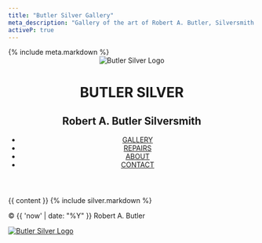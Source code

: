 ```yaml
---
title: "Butler Silver Gallery"
meta_description: "Gallery of the art of Robert A. Butler, Silversmith."
activeP: true
---
```

<!DOCTYPE html>
<html>
  <head>
    <meta charset="utf-8">
    <title>{{ page.title }}</title>
    {% include meta.markdown %}
    <link rel="stylesheet" href="/assets/css/normalize.css">
    <link rel="stylesheet" href="{{ '/assets/css/main.css' | relative_url }}">
    <link rel="stylesheet" href="{{ '/assets/css/responsive.css' | relative_url }}">
    <meta name="viewport" content="width=device-width, initial-scale=1.0">
  </head>
  <body>
    <header style="background:none;border:none;">
      <a href="{{ '/' | relative_url }}" id="logo_home" style="text-decoration:none;">
        <img src="{{ '/assets/images/butler-silver-logo.png' | relative_url }}" alt="Butler Silver Logo"/>
        <div id="name_home">
          <div id="logo_top"><h1>BUTLER SILVER</h1></div>
          <h2>Robert A. Butler Silversmith</h2>
        </div>
      </a>
      <div class="clearfix"></div>
      <nav>
        <ul>
          <li><a href="{{ '/gallery' | relative_url }}" {% if page.activeP %}class="selected"{% endif %}>GALLERY</a></li>
          <li><a href="{{ '/repairs' | relative_url }}" {% if page.activeR %}class="selected"{% endif %}>REPAIRS</a></li>
          <li><a href="{{ '/about' | relative_url }}" {% if page.activeA %}class="selected"{% endif %}>ABOUT</a></li>
          <li><a href="{{ '/contact' | relative_url }}" {% if page.activeC %}class="selected"{% endif %}>CONTACT</a></li>
        </ul>
      </nav>
    </header>
    <div id="wrapper">
      {{ content }}
      {% include silver.markdown %}
      <!-- stick footer-->
      <div class="push"></div>
    </div><!--/.wrapper-->
    <footer>
      <p>&copy; {{ 'now' | date: "%Y" }} Robert A. Butler</p>
      <a href="{{ '/contact' | relative_url }}"><img src="{{ '/assets/images/butler-silver-logo.png' | relative_url }}" alt="Butler Silver Logo" class="social-icon"></a>
    </footer>
    <!-- Google Tag Manager -->
    <noscript><iframe src="//www.googletagmanager.com/ns.html?id=GTM-5DNZFN"
    height="0" width="0" style="display:none;visibility:hidden"></iframe></noscript>
    <script>(function(w,d,s,l,i){w[l]=w[l]||[];w[l].push({'gtm.start':
    new Date().getTime(),event:'gtm.js'});var f=d.getElementsByTagName(s)[0],
    j=d.createElement(s),dl=l!='dataLayer'?'&l='+l:'';j.async=true;j.src=
    '//www.googletagmanager.com/gtm.js?id='+i+dl;f.parentNode.insertBefore(j,f);
    })(window,document,'script','dataLayer','GTM-5DNZFN');</script>
    <!-- End Google Tag Manager -->
  </body>
</html>
